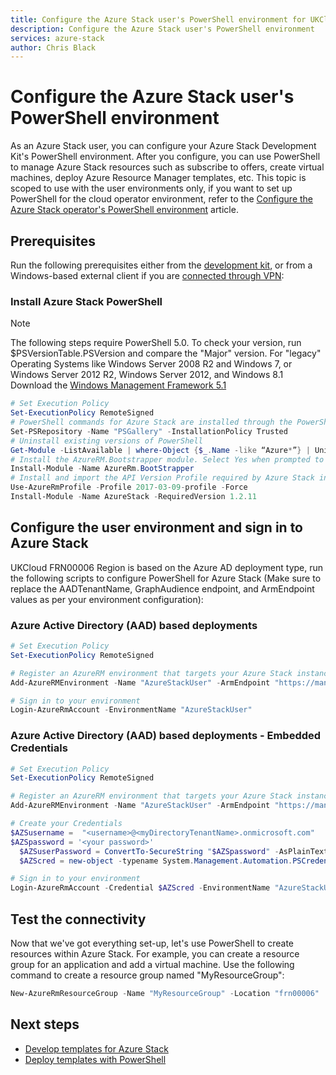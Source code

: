 ```yaml
---
title: Configure the Azure Stack user's PowerShell environment for UKCloud |  based on Microsoft Docs
description: Configure the Azure Stack user's PowerShell environment
services: azure-stack
author: Chris Black
---
```


# Configure the Azure Stack user's PowerShell environment

As an Azure Stack user, you can configure your Azure Stack Development Kit's PowerShell environment. After you configure, you can use PowerShell to manage Azure Stack resources such as subscribe to offers, create virtual machines, deploy Azure Resource Manager templates,  etc. This topic is scoped to use with the user environments only, if you want to set up PowerShell for the cloud operator environment, refer to the [Configure the Azure Stack operator's PowerShell environment](https://github.com/MicrosoftDocs/azure-docs/blob/master/articles/azure-stack/azure-stack-powershell-configure-admin.md) article. 

## Prerequisites

Run the following prerequisites either from the [development kit](https://github.com/MicrosoftDocs/azure-docs/blob/master/articles/azure-stack/azure-stack-connect-azure-stack.md#connect-to-azure-stack-with-remote-desktop), or from a Windows-based external client if you are [connected through VPN](https://github.com/MicrosoftDocs/azure-docs/blob/master/articles/azure-stack/azure-stack-connect-azure-stack.md#connect-to-azure-stack-with-vpn):

### Install Azure Stack PowerShell

> [!NOTE]
> The following steps require PowerShell 5.0. To check your version, run $PSVersionTable.PSVersion and compare the "Major" version.
> For "legacy" Operating Systems like Windows Server 2008 R2 and Windows 7, or Windows Server 2012 R2, Windows Server 2012, and Windows 8.1
> Download the [Windows Management Framework 5.1](https://docs.microsoft.com/en-us/powershell/wmf/5.1/install-configure)

  ```powershell
  # Set Execution Policy
  Set-ExecutionPolicy RemoteSigned
  # PowerShell commands for Azure Stack are installed through the PowerShell gallery. To register the PSGallery repository, open an elevated PowerShell session from the development kit # or  from a Windows-based external client if you are connected through VPN and run the following command:
  Set-PSRepository -Name "PSGallery" -InstallationPolicy Trusted
  # Uninstall existing versions of PowerShell
  Get-Module -ListAvailable | where-Object {$_.Name -like “Azure*”} | Uninstall-Module
  # Install the AzureRM.Bootstrapper module. Select Yes when prompted to install NuGet 
  Install-Module -Name AzureRm.BootStrapper
  # Install and import the API Version Profile required by Azure Stack into the current PowerShell session.
  Use-AzureRmProfile -Profile 2017-03-09-profile -Force
  Install-Module -Name AzureStack -RequiredVersion 1.2.11
  ```

## Configure the user environment and sign in to Azure Stack

UKCloud FRN00006 Region is based on the Azure AD deployment type, run the following scripts to configure PowerShell for Azure Stack (Make sure to replace the AADTenantName, GraphAudience endpoint, and ArmEndpoint values as per your environment configuration):

### Azure Active Directory (AAD) based deployments

  ```powershell
  # Set Execution Policy
  Set-ExecutionPolicy RemoteSigned

  # Register an AzureRM environment that targets your Azure Stack instance
  Add-AzureRMEnvironment -Name "AzureStackUser" -ArmEndpoint "https://management.frn00006.azure.ukcloud.com"

  # Sign in to your environment
  Login-AzureRmAccount -EnvironmentName "AzureStackUser"
   ```

### Azure Active Directory (AAD) based deployments - Embedded Credentials

  ```powershell
  # Set Execution Policy
  Set-ExecutionPolicy RemoteSigned

  # Register an AzureRM environment that targets your Azure Stack instance
  Add-AzureRMEnvironment -Name "AzureStackUser" -ArmEndpoint "https://management.frn00006.azure.ukcloud.com"

  # Create your Credentials
  $AZSusername =  "<username>@<myDirectoryTenantName>.onmicrosoft.com"
  $AZSpassword = '<your password>'
    $AZSuserPassword = ConvertTo-SecureString "$AZSpassword" -AsPlainText -Force
    $AZScred = new-object -typename System.Management.Automation.PSCredential -argumentlist $AZSusername,$AZSuserPassword

  # Sign in to your environment
  Login-AzureRmAccount -Credential $AZScred -EnvironmentName "AzureStackUser"
   ```

## Test the connectivity

Now that we've got everything set-up, let's use PowerShell to create resources within Azure Stack. For example, you can create a resource group for an application and add a virtual machine. Use the following command to create a resource group named "MyResourceGroup":

```powershell
New-AzureRmResourceGroup -Name "MyResourceGroup" -Location "frn00006"
```

## Next steps

* [Develop templates for Azure Stack](https://github.com/MicrosoftDocs/azure-docs/blob/master/articles/azure-stack/user/azure-stack-develop-templates.md)
* [Deploy templates with PowerShell](https://github.com/MicrosoftDocs/azure-docs/blob/master/articles/azure-stack/user/azure-stack-deploy-template-powershell.md)